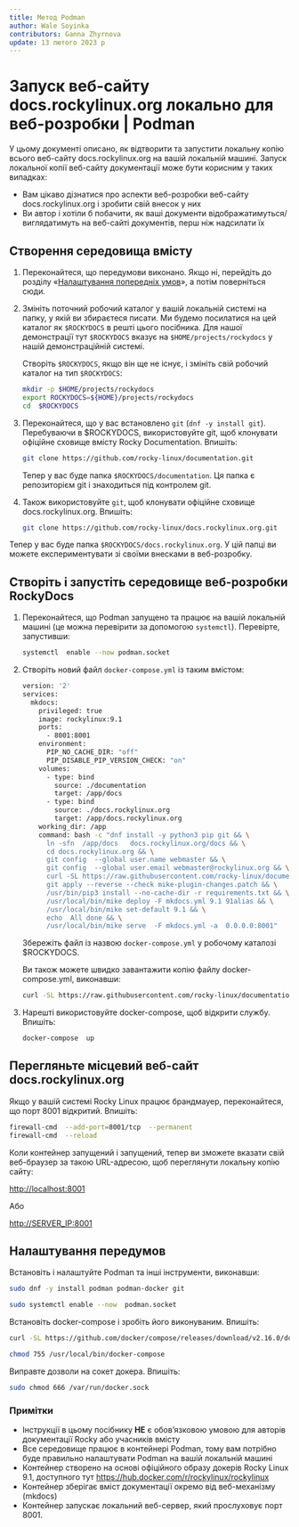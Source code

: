 ```yaml
---
title: Метод Podman
author: Wale Soyinka
contributors: Ganna Zhyrnova
update: 13 лютого 2023 р
---
```


# Запуск веб-сайту docs.rockylinux.org локально для веб-розробки | Podman

У цьому документі описано, як відтворити та запустити локальну копію всього веб-сайту docs.rockylinux.org на вашій локальній машині. Запуск локальної копії веб-сайту документації може бути корисним у таких випадках:

- Вам цікаво дізнатися про аспекти веб-розробки веб-сайту docs.rockylinux.org і зробити свій внесок у них
- Ви автор і хотіли б побачити, як ваші документи відображатимуться/виглядатимуть на веб-сайті документів, перш ніж надсилати їх

## Створення середовища вмісту

1. Переконайтеся, що передумови виконано. Якщо ні, перейдіть до розділу «[Налаштування попередніх умов](#_2)», а потім поверніться сюди.

2. Змініть поточний робочий каталог у вашій локальній системі на папку, у якій ви збираєтеся писати. Ми будемо посилатися на цей каталог як `$ROCKYDOCS` в решті цього посібника. Для нашої демонстрації тут `$ROCKYDOCS` вказує на `$HOME/projects/rockydocs` у нашій демонстраційній системі.

    Створіть `$ROCKYDOCS`, якщо він ще не існує, і змініть свій робочий каталог на тип `$ROCKYDOCS`:

    ```bash
    mkdir -p $HOME/projects/rockydocs
    export ROCKYDOCS=${HOME}/projects/rockydocs
    cd  $ROCKYDOCS
    ```

3. Переконайтеся, що у вас встановлено `git` (`dnf -y install git`).  Перебуваючи в $ROCKYDOCS, використовуйте git, щоб клонувати офіційне сховище вмісту Rocky Documentation. Впишіть:

    ```bash
    git clone https://github.com/rocky-linux/documentation.git
    ```

    Тепер у вас буде папка `$ROCKYDOCS/documentation`. Ця папка є репозиторієм git і знаходиться під контролем git.

4. Також використовуйте `git`, щоб клонувати офіційне сховище docs.rockylinux.org. Впишіть:

    ```bash
    git clone https://github.com/rocky-linux/docs.rockylinux.org.git
    ```

Тепер у вас буде папка `$ROCKYDOCS/docs.rockylinux.org`. У цій папці ви можете експериментувати зі своїми внесками в веб-розробку.

## Створіть і запустіть середовище веб-розробки RockyDocs

1. Переконайтеся, що Podman запущено та працює на вашій локальній машині (це можна перевірити за допомогою `systemctl`). Перевірте, запустивши:

    ```bash
    systemctl  enable --now podman.socket
    ```

2. Створіть новий файл `docker-compose.yml` із таким вмістом:

    ```bash
    version: '2'
    services:
      mkdocs:
        privileged: true
        image: rockylinux:9.1
        ports:
          - 8001:8001
        environment:
          PIP_NO_CACHE_DIR: "off"
          PIP_DISABLE_PIP_VERSION_CHECK: "on"
        volumes:
          - type: bind
            source: ./documentation
            target: /app/docs
          - type: bind
            source: ./docs.rockylinux.org
            target: /app/docs.rockylinux.org
        working_dir: /app
        command: bash -c "dnf install -y python3 pip git && \
          ln -sfn  /app/docs   docs.rockylinux.org/docs && \
          cd docs.rockylinux.org && \
          git config  --global user.name webmaster && \
          git config  --global user.email webmaster@rockylinux.org && \
          curl -SL https://raw.githubusercontent.com/rocky-linux/documentation-test/main/docs/labs/mike-plugin-changes.patch -o mike-plugin-changes.patch && \
          git apply --reverse --check mike-plugin-changes.patch && \
          /usr/bin/pip3 install --no-cache-dir -r requirements.txt && \
          /usr/local/bin/mike deploy -F mkdocs.yml 9.1 91alias && \
          /usr/local/bin/mike set-default 9.1 && \
          echo  All done && \
          /usr/local/bin/mike serve  -F mkdocs.yml -a  0.0.0.0:8001"    
    ```

    Збережіть файл із назвою `docker-compose.yml` у робочому каталозі $ROCKYDOCS.

    Ви також можете швидко завантажити копію файлу docker-compose.yml, виконавши:

    ```bash
    curl -SL https://raw.githubusercontent.com/rocky-linux/documentation-test/main/docs/labs/docker-compose-rockydocs.yml -o docker-compose.yml
    ```

3. Нарешті використовуйте docker-compose, щоб відкрити службу. Впишіть:

    ```bash
    docker-compose  up
    ```

## Перегляньте місцевий веб-сайт docs.rockylinux.org

Якщо у вашій системі Rocky Linux працює брандмауер, переконайтеся, що порт 8001 відкритий. Впишіть:

  ```bash
  firewall-cmd  --add-port=8001/tcp  --permanent
  firewall-cmd  --reload
  ```

  Коли контейнер запущений і запущений, тепер ви зможете вказати свій веб-браузер за такою URL-адресою, щоб переглянути локальну копію сайту:

  <http://localhost:8001>

  Або

  <http://SERVER_IP:8001>

## Налаштування передумов

Встановіть і налаштуйте Podman та інші інструменти, виконавши:

```bash
sudo dnf -y install podman podman-docker git

sudo systemctl enable --now  podman.socket
```

Встановіть docker-compose і зробіть його виконуваним. Впишіть:

```bash
curl -SL https://github.com/docker/compose/releases/download/v2.16.0/docker-compose-linux-x86_64 -o /usr/local/bin/docker-compose

chmod 755 /usr/local/bin/docker-compose
```

Виправте дозволи на сокет докера. Впишіть:

```bash
sudo chmod 666 /var/run/docker.sock
```

### Примітки

- Інструкції в цьому посібнику **НЕ** є обов’язковою умовою для авторів документації Rocky або учасників вмісту
- Все середовище працює в контейнері Podman, тому вам потрібно буде правильно налаштувати Podman на вашій локальній машині
- Контейнер створено на основі офіційного образу докерів Rocky Linux 9.1, доступного тут <https://hub.docker.com/r/rockylinux/rockylinux>
- Контейнер зберігає вміст документації окремо від веб-механізму (mkdocs)
- Контейнер запускає локальний веб-сервер, який прослуховує порт 8001.
